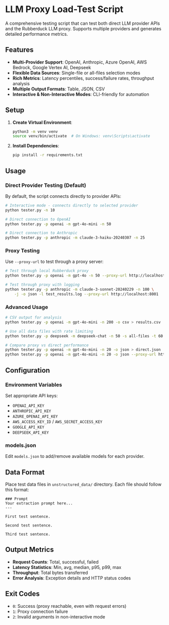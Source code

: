 # LLM Proxy Load-Test Script

A comprehensive testing script that can test both direct LLM provider APIs and the Rubberduck LLM proxy. Supports multiple providers and generates detailed performance metrics.

## Features

- **Multi-Provider Support**: OpenAI, Anthropic, Azure OpenAI, AWS Bedrock, Google Vertex AI, Deepseek
- **Flexible Data Sources**: Single-file or all-files selection modes
- **Rich Metrics**: Latency percentiles, success/failure rates, throughput analysis
- **Multiple Output Formats**: Table, JSON, CSV
- **Interactive & Non-Interactive Modes**: CLI-friendly for automation

## Setup

1. **Create Virtual Environment**:
   ```bash
   python3 -m venv venv
   source venv/bin/activate  # On Windows: venv\Scripts\activate
   ```

2. **Install Dependencies**:
   ```bash
   pip install -r requirements.txt
   ```

## Usage

### Direct Provider Testing (Default)
By default, the script connects directly to provider APIs:

```bash
# Interactive mode - connects directly to selected provider
python tester.py -n 10

# Direct connection to OpenAI
python tester.py -p openai -m gpt-4o-mini -n 50

# Direct connection to Anthropic  
python tester.py -p anthropic -m claude-3-haiku-20240307 -n 25
```

### Proxy Testing
Use `--proxy-url` to test through a proxy server:

```bash
# Test through local Rubberduck proxy
python tester.py -p openai -m gpt-4o -n 50 --proxy-url http://localhost:8000

# Test through proxy with logging
python tester.py -p anthropic -m claude-3-sonnet-20240229 -n 100 \
    -j -o json -l test_results.log --proxy-url http://localhost:8001
```

### Advanced Usage
```bash
# CSV output for analysis
python tester.py -p openai -m gpt-4o-mini -n 200 -o csv > results.csv

# Use all data files with rate limiting
python tester.py -p deepseek -m deepseek-chat -n 50 -s all-files -t 60

# Compare proxy vs direct performance
python tester.py -p openai -m gpt-4o-mini -n 20 -o json > direct.json
python tester.py -p openai -m gpt-4o-mini -n 20 -o json --proxy-url http://localhost:8000 > proxy.json
```

## Configuration

### Environment Variables
Set appropriate API keys:
- `OPENAI_API_KEY`
- `ANTHROPIC_API_KEY`
- `AZURE_OPENAI_API_KEY`
- `AWS_ACCESS_KEY_ID` / `AWS_SECRET_ACCESS_KEY`
- `GOOGLE_API_KEY`
- `DEEPSEEK_API_KEY`

### models.json
Edit `models.json` to add/remove available models for each provider.

## Data Format

Place test data files in `unstructured_data/` directory. Each file should follow this format:

```
### Prompt
Your extraction prompt here...
---

First test sentence.

Second test sentence.

Third test sentence.
```

## Output Metrics

- **Request Counts**: Total, successful, failed
- **Latency Statistics**: Min, avg, median, p95, p99, max
- **Throughput**: Total bytes transferred
- **Error Analysis**: Exception details and HTTP status codes

## Exit Codes

- `0`: Success (proxy reachable, even with request errors)
- `1`: Proxy connection failure
- `2`: Invalid arguments in non-interactive mode